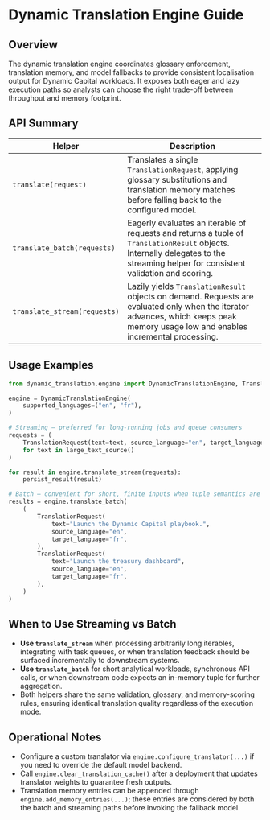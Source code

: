 # Dynamic Translation Engine Guide

## Overview

The dynamic translation engine coordinates glossary enforcement, translation
memory, and model fallbacks to provide consistent localisation output for
Dynamic Capital workloads. It exposes both eager and lazy execution paths so
analysts can choose the right trade-off between throughput and memory footprint.

## API Summary

| Helper                       | Description                                                                                                                                                                        |
| ---------------------------- | ---------------------------------------------------------------------------------------------------------------------------------------------------------------------------------- |
| `translate(request)`         | Translates a single `TranslationRequest`, applying glossary substitutions and translation memory matches before falling back to the configured model.                              |
| `translate_batch(requests)`  | Eagerly evaluates an iterable of requests and returns a tuple of `TranslationResult` objects. Internally delegates to the streaming helper for consistent validation and scoring.  |
| `translate_stream(requests)` | Lazily yields `TranslationResult` objects on demand. Requests are evaluated only when the iterator advances, which keeps peak memory usage low and enables incremental processing. |

## Usage Examples

```python
from dynamic_translation.engine import DynamicTranslationEngine, TranslationRequest

engine = DynamicTranslationEngine(
    supported_languages=("en", "fr"),
)

# Streaming — preferred for long-running jobs and queue consumers
requests = (
    TranslationRequest(text=text, source_language="en", target_language="fr")
    for text in large_text_source()
)

for result in engine.translate_stream(requests):
    persist_result(result)

# Batch — convenient for short, finite inputs when tuple semantics are easier
results = engine.translate_batch(
    (
        TranslationRequest(
            text="Launch the Dynamic Capital playbook.",
            source_language="en",
            target_language="fr",
        ),
        TranslationRequest(
            text="Launch the treasury dashboard",
            source_language="en",
            target_language="fr",
        ),
    )
)
```

## When to Use Streaming vs Batch

- **Use `translate_stream`** when processing arbitrarily long iterables,
  integrating with task queues, or when translation feedback should be surfaced
  incrementally to downstream systems.
- **Use `translate_batch`** for short analytical workloads, synchronous API
  calls, or when downstream code expects an in-memory tuple for further
  aggregation.
- Both helpers share the same validation, glossary, and memory-scoring rules,
  ensuring identical translation quality regardless of the execution mode.

## Operational Notes

- Configure a custom translator via `engine.configure_translator(...)` if you
  need to override the default model backend.
- Call `engine.clear_translation_cache()` after a deployment that updates
  translator weights to guarantee fresh outputs.
- Translation memory entries can be appended through
  `engine.add_memory_entries(...)`; these entries are considered by both the
  batch and streaming paths before invoking the fallback model.
